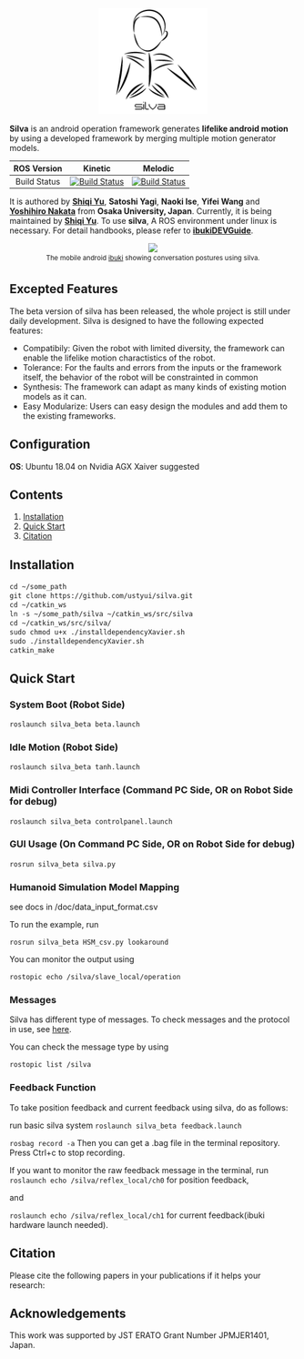 <p align="center">
  <img width="191" src="/ibukiDEVGuide/assets/images/logo.png">
</p>

**Silva** is an android operation framework generates **lifelike android motion** by using a developed framework by merging multiple motion generator models.

|ROS Version|Kinetic|Melodic|
|  :---:|  :---:|  :---:|
|Build Status|[![Build Status](https://travis-matrix-badges.herokuapp.com/repos/ustyui/silva/branches/master/1)](https://travis-ci.org/ustyui/silva)|[![Build Status](https://travis-matrix-badges.herokuapp.com/repos/ustyui/silva/branches/master/2)](https://travis-ci.org/ustyui/silva)|  

It is authored by [**Shiqi Yu**](https://shiqi-yu.com/), **Satoshi Yagi**, **Naoki Ise**, **Yifei Wang** and [**Yoshihiro Nakata**](http://yoshihiro-nakata.sakura.ne.jp/) from **Osaka University, Japan**. Currently, it is being maintained by [**Shiqi Yu**](https://shiqi-yu.com/). To use **silva**, A ROS environment under linux is necessary. For detail handbooks, please refer to [**ibukiDEVGuide**](/ibukiDEVGuide).

<p align="center">
    <img src="ibukiDEVGuide/assets/images/motion_upper_body.gif", width="320">
    <br>
    <sup>The mobile android <a href="https://eng.irl.sys.es.osaka-u.ac.jp/projects/ibuki" target="_blank">ibuki</a> showing conversation postures using silva.</sup>
</p>

## Excepted Features
The beta version of silva has been released, the whole project is still under daily development. Silva is designed to have the following expected features:

* Compatibily: Given the robot with limited diversity, the framework can enable the lifelike motion charactistics of the robot.
* Tolerance: For the faults and errors from the inputs or the framework itself, the behavior of the robot will be constrainted in common 
* Synthesis: The framework can adapt as many kinds of existing motion models as it can.
* Easy Modularize: Users can easy design the modules and add them to the existing frameworks.

## Configuration
**OS**: Ubuntu 18.04 on Nvidia AGX Xaiver suggested

## Contents
1. [Installation](#installation)
2. [Quick Start](#quick-start)
3. [Citation](#citation)

## Installation
```
cd ~/some_path
git clone https://github.com/ustyui/silva.git
cd ~/catkin_ws
ln -s ~/some_path/silva ~/catkin_ws/src/silva
cd ~/catkin_ws/src/silva/
sudo chmod u+x ./installdependencyXavier.sh
sudo ./installdependencyXavier.sh
catkin_make
```
## Quick Start
### System Boot (Robot Side)
```
roslaunch silva_beta beta.launch
```

### Idle Motion (Robot Side)
```
roslaunch silva_beta tanh.launch
```

### Midi Controller Interface (Command PC Side, OR on Robot Side for debug)
```
roslaunch silva_beta controlpanel.launch
```

### GUI Usage (On Command PC Side, OR on Robot Side for debug)
```
rosrun silva_beta silva.py
```

### Humanoid Simulation Model Mapping 
see docs in /doc/data_input_format.csv

To run the example, run
```
rosrun silva_beta HSM_csv.py lookaround
```
You can monitor the output using
```
rostopic echo /silva/slave_local/operation
```

### Messages
Silva has different type of messages.
To check messages and the protocol in use, see [here](/ibukiDEVGuide/en/concept/protocol.md).

You can check the message type by using
```
rostopic list /silva
```

### Feedback Function
To take position feedback and current feedback using silva, do as follows:

run basic silva system
```roslaunch silva_beta feedback.launch```

`rosbag record -a`
Then you can get a .bag file in the terminal repository.
Press Ctrl+c to stop recording.

If you want to monitor the raw feedback message in the terminal, run
`roslaunch echo /silva/reflex_local/ch0` for position feedback,

and

`roslaunch echo /silva/reflex_local/ch1` for current feedback(ibuki hardware launch needed).

## Citation
Please cite the following papers in your publications if it helps your research:

## Acknowledgements
This work was supported by JST ERATO Grant Number JPMJER1401, Japan.

